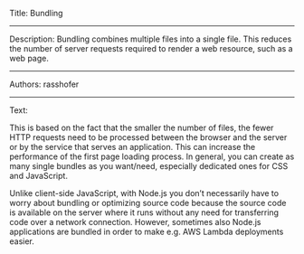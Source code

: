 Title: Bundling

-----

Description: Bundling combines multiple files into a single file. This reduces the number of server requests required to render a web resource, such as a web page.

-----

Authors: rasshofer

-----

Text:

This is based on the fact that the smaller the number of files, the fewer HTTP requests need to be processed between the browser and the server or by the service that serves an application. This can increase the performance of the first page loading process. In general, you can create as many single bundles as you want/need, especially dedicated ones for CSS and JavaScript.

Unlike client-side JavaScript, with Node.js you don’t necessarily have to worry about bundling or optimizing source code because the source code is available on the server where it runs without any need for transferring code over a network connection. However, sometimes also Node.js applications are bundled in order to make e.g. AWS Lambda deployments easier.
